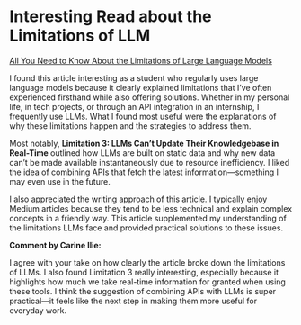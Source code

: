 # Interesting Read about the Limitations of LLM

[All You Need to Know About the Limitations of Large Language Models](https://medium.com/@marketing_novita.ai/all-you-need-to-know-about-the-limitations-of-large-language-models-568e15f66809)

I found this article interesting as a student who regularly uses large language models because it clearly explained limitations that I’ve often experienced firsthand while also offering solutions. Whether in my personal life, in tech projects, or through an API integration in an internship, I frequently use LLMs. What I found most useful were the explanations of why these limitations happen and the strategies to address them.

Most notably, **Limitation 3: LLMs Can’t Update Their Knowledgebase in Real-Time** outlined how LLMs are built on static data and why new data can’t be made available instantaneously due to resource inefficiency. I liked the idea of combining APIs that fetch the latest information—something I may even use in the future.

I also appreciated the writing approach of this article. I typically enjoy Medium articles because they tend to be less technical and explain complex concepts in a friendly way. This article supplemented my understanding of the limitations LLMs face and provided practical solutions to these issues.

**Comment by Carine Ilie:**

I agree with your take on how clearly the article broke down the limitations of LLMs. I also found Limitation 3 really interesting, especially because it highlights how much we take real-time information for granted when using these tools. I think the suggestion of combining APIs with LLMs is super practical—it feels like the next step in making them more useful for everyday work.